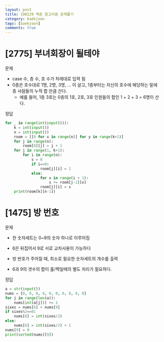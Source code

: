 ```yaml
---
layout: post
title: 190129 백준 알고리즘 문제풀기
category: baekjoon
tags: [baekjoon]
comments: true
---
```


# [2775] 부녀회장이 될테야

문제
- case 수, 층 수, 호 수가 차례대로 입력 됨
- 0층은 호수대로 1명, 2명, 3명, ... 이 살고, 1층부터는 자신의 호수에 해당하는 밑에 층 사람들의 누적 합 만큼 산다.
  - 예를 들어, 1층 3호는 0층의 1호, 2호, 3호 인원들의 합인 1 + 2 + 3 = 6명이 산다.

정답

```python
for _ in range(int(input())):
    k = int(input())
    n = int(input())
    room = [[0 for x in range(n)] for y in range(k+1)]
    for j in range(n):
        room[0][j] = j + 1
    for j in range(1, k+1):
        for i in range(n):
            s = 0
            if i==0:
                room[j][i] = 1
            else:
                for x in range(i + 1):
                    s += room[j-1][x]
                room[j][i] = s
    print(room[k][n-1])
```

# [1475] 방 번호

문제
- 한 숫자세트는 0~9의 숫자 하나로 이루어짐
- 6은 뒤집어서 9로 서로 교차사용이 가능하다
- 방 번호가 주어질 때, 최소로 필요한 숫자세트의 개수를 출력

- 6과 9의 갯수의 합이 홀/짝일때의 별도 처리가 필요하다.

정답
```python
a = str(input())
nums = [0, 0, 0, 0, 0, 0, 0, 0, 0, 0]
for j in range(len(a)):
    nums[int(a[j])] += 1
sixes = nums[6] + nums[9]
if sixes%2==0:
    nums[6] = int(sixes/2)
else:
    nums[6] = int(sixes/2) + 1
nums[9] = 0
print(sorted(nums)[9])
```
